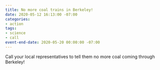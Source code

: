 ```yaml
---
title: No more coal trains in Berkeley!
date: 2020-05-12 16:13:00 -07:00
categories:
- action
tags:
- science
- call
event-end-date: 2020-05-20 00:00:00 -07:00
---
```


Call your local representatives to tell them no more coal coming through Berkeley!